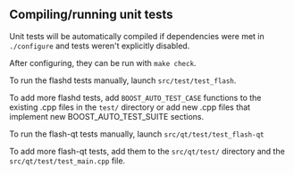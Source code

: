 Compiling/running unit tests
------------------------------------

Unit tests will be automatically compiled if dependencies were met in `./configure`
and tests weren't explicitly disabled.

After configuring, they can be run with `make check`.

To run the flashd tests manually, launch `src/test/test_flash`.

To add more flashd tests, add `BOOST_AUTO_TEST_CASE` functions to the existing
.cpp files in the `test/` directory or add new .cpp files that
implement new BOOST_AUTO_TEST_SUITE sections.

To run the flash-qt tests manually, launch `src/qt/test/test_flash-qt`

To add more flash-qt tests, add them to the `src/qt/test/` directory and
the `src/qt/test/test_main.cpp` file.
